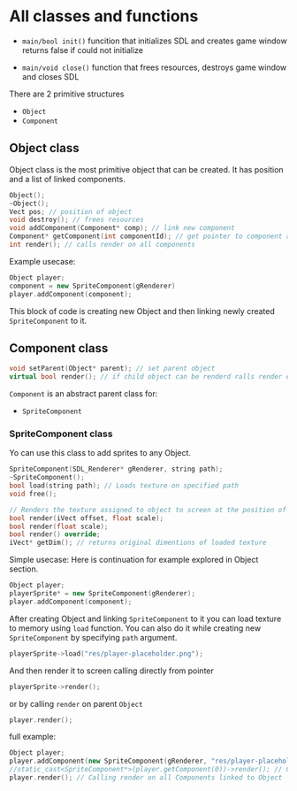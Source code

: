 # All classes and functions

- `main/bool init()` funcition that initializes SDL and creates game window returns false if could not initialize

- `main/void close()` function that frees resources, destroys game window and closes SDL

There are 2 primitive structures
- `Object`
- `Component`
## Object class
Object class is the most primitive object that can be created. It has position and a list of linked components.

```cpp
Object();
~Object();
Vect pos; // position of object
void destroy(); // frees resources
void addComponent(Component* comp); // link new component
Component* getComponent(int componentId); // get pointer to component at index
int render(); // calls render on all components
```
Example usecase:
```cpp
Object player;
component = new SpriteComponent(gRenderer)
player.addComponent(component);
```
This block of code is creating new Object and then linking newly created `SpriteComponent` to it.

## Component class

```cpp
void setParent(Object* parent); // set parent object
virtual bool render(); // if child object can be renderd ralls render else returns 0
```

`Component` is an abstract parent class for:
- `SpriteComponent`

### SpriteComponent class
Yo can use this class to add sprites to any Object.
```cpp
SpriteComponent(SDL_Renderer* gRenderer, string path);
~SpriteComponent();
bool load(string path); // Loads texture on specified path
void free();

// Renders the texture assigned to object to screen at the position of linked parent
bool render(iVect offset, float scale);
bool render(float scale);
bool render() override;
iVect* getDim(); // returns original dimentions of loaded texture
```
Simple usecase:
Here is continuation for example explored in Object section.
```cpp
Object player;
playerSprite* = new SpriteComponent(gRenderer);
player.addComponent(component);
```
After creating Object and linking `SpriteComponent` to it you can load texture to memory using `load` function. You can also do it while creating new `SpriteComponent` by specifying `path` argument.

```cpp
playerSprite->load("res/player-placeholder.png");
```
And then render it to screen calling directly from pointer
```cpp
playerSprite->render();
```
or by calling `render` on parent `Object`
```cpp
player.render();
```
full example:
```cpp
Object player;
player.addComponent(new SpriteComponent(gRenderer, "res/player-placeholder.png"));
//static_cast<SpriteComponent*>(player.getComponent(0))->render(); // Calling render by directly referencing SpriteComponent linked to Object
player.render(); // Calling render on all Components linked to Object
```
